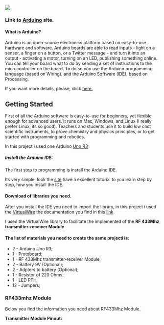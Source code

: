 ![](https://www.arduino.cc/en/uploads/Trademark/ArduinoCommunityLogo.png)

### Link to [Arduino](https://www.arduino.cc/https://www.arduino.cc/) site.

#### What is Arduino?

Arduino is an open-source electronics platform based on easy-to-use hardware and software. Arduino boards are able to read inputs - light on a sensor, a finger on a button, or a Twitter message - and turn it into an output - activating a motor, turning on an LED, publishing something online. You can tell your board what to do by sending a set of instructions to the microcontroller on the board. To do so you use the Arduino programming language (based on Wiring), and the Arduino Software (IDE), based on Processing.

If you want more details, please, click [here.](https://www.arduino.cc/en/Guide/Introduction)


## Getting Started

First of all the Arduino software is easy-to-use for beginners, yet flexible enough for advanced users. It runs on Mac, Windows, and Linux (I really prefer Linux, its so good). Teachers and students use it to build low cost scientific instruments, to prove chemistry and physics principles, or to get started with programming and robotics.

In this project i used one Arduino [Uno R3](https://store.arduino.cc/arduino-uno-rev3)

##### Install the Arduino IDE:

The first step to programming is install the Arduino IDE.

Its very simple, look the [site](https://www.arduino.cc/en/Main/Software) have a excellent tutorial to you learn step by step, how you install the IDE.

#### Download of libraries you need.

After you install the IDE you need to import the library, in this project i used the [VirtualWire](http://www.airspayce.com/mikem/arduino/VirtualWire/VirtualWire-1.27.zip) the documentation you find in this [link](https://www.pjrc.com/teensy/td_libs_VirtualWire.html).

I used the VirtualWire library to facilitate the implemented of the **RF 433Mhz transmitter-receiver Module**

#### The list of materials you need to create the same projecti is:

- 2 - Arduino Uno R3;
- 1 - Protoboard;
- 1 - RF 433Mhz transmitter-receiver Module;
- 2 - Battery 9V (Optional);
- 2 - Adpters to battery (Optional);
- 1 - Resistor of 220 Ohms;
- 1 - LED PTH
- 12 - Jumpers;

### RF433mhz Module

Below you find the information you need about RF433Mhz Module.


**Transmitter Module Pinout:**
